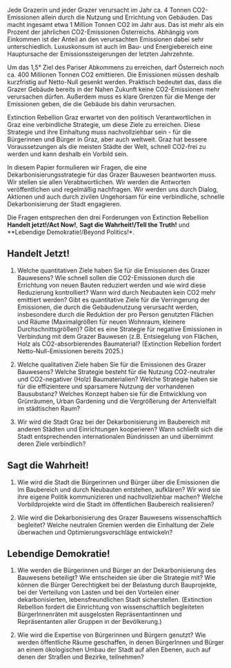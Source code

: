 Jede Grazerin und jeder Grazer verursacht im Jahr ca. 4 Tonnen CO2-Emissionen allein durch die Nutzung und Errichtung von Gebäuden. Das macht ingesamt etwa 1 Million Tonnen CO2 im Jahr aus. Das ist mehr als ein Prozent der jahrlichen CO2-Emissionen Österreichs. Abhängig vom Einkommen ist der Anteil an den verursachten Emissionen dabei sehr unterschiedlich. Luxuskonsum ist auch im Bau- und Energiebereich eine Hauptursache der Emissionssteigerungen der letzten Jahrzehnte. 

Um das 1,5° Ziel des Pariser Abkommens zu erreichen, darf Österreich noch ca. 400 Millionen Tonnen CO2 emittieren. Die Emissionen müssen deshalb kurzfristig auf Netto-Null gesenkt werden. Praktisch bedeutet das, dass die Grazer Gebäude bereits in der Nahen Zukunft keine CO2-Emissionen mehr verursachen dürfen. Außerdem muss es klare Grenzen für die Menge der Emissionen geben, die die Gebäude bis dahin verursachen. 

Extinction Rebellion Graz erwartet von den politisch Verantwortlichen in Graz eine verbindliche Strategie, um diese Ziele zu erreichen. Diese Strategie und ihre Einhaltung muss nachvollziehbar sein - für die Bürgerinnen und Bürger in Graz, aber auch weltweit. Graz hat bessere Voraussetzungen als die meisten Städte der Welt, schnell CO2-frei zu werden und kann deshalb ein Vorbild sein. 

In diesem Papier formulieren wir Fragen, die eine Dekarbonisierungsstrategie für das Grazer Bauwesen beantworten muss. Wir stellen sie allen Verabtwortlichen. Wir werden die Antworten veröffentlichen und regelmäßig nachfragen. Wir werden uns durch Dialog, Aktionen und auch durch zivilen Ungehorsam für eine verbindliche, schnelle Dekarbonisierung der Stadt engagieren. 

Die Fragen entsprechen den drei Forderungen von Extinction Rebellion **Handelt jetzt!/Act Now!**, **Sagt die Wahrheit!/Tell the Truth!** und **Lebendige Demokratie!/Beyond Politics!*.

## Handelt Jetzt!

1. Welche quantitativen Ziele haben Sie für die Emissionen des Grazer Bauwesens? Wie schnell sollen die CO2-Emissionen durch die Errichtung von neuen Bauten reduziert werden und wie wird diese Reduzierung kontrolliert? Wann wird durch Neubauten kein CO2 mehr emittiert werden? Gibt es quantitative Ziele für die Verringerung der Emissionen, die durch die Gebäudenutzung verursacht werden, insbesondere durch die Reduktion der pro Person genutzten Flächen und Räume (Maximalgrößen für neuen Wohnraum, kleinere Durchschnittsgrößen)? Gibt es eine Strategie für negative Emissionen in Verbindung mit dem Grazer Bauwesen (z.B. Entsiegelung von Flächen, Holz als CO2-absorbierendes Baumaterial? (Extinction Rebellion fordert Netto-Null-Emissionen bereits 2025.)

2. Welche qualitativen Ziele haben Sie für die Emissionen des Grazer Bauwesens? Welche Strategie besteht für die Nutzung CO2-neutraler und CO2-negativer (Holz) Baumaterialien? Welche Strategie haben sie für die effizientere und sparsamere Nutzung der vorhandenen Bausubstanz? Welches Konzept haben sie für die Entwicklung von Grünräumen, Urban Gardening und die Vergrößerung der Artenvielfalt im städtischen Raum?

3. Wir wird die Stadt Graz bei der Dekarbonisierung im Baubereich mit anderen Städten und Einrichtungen kooperieren? Wann schließt sich die Stadt entsprechenden internationalen Bündnissen an und übernimmt deren Ziele verbindlich?

## Sagt die Wahrheit!

1. Wie wird die Stadt die Bürgerinnen und Bürger über die Emissionen die im Baubereich und durch Neubauten entstehen, aufklären? Wir wird sie ihre eigene Politik kommunizieren und nachvollziehbar machen? Welche Vorbildprojekte wird die Stadt im öffentlichen Baubereich realisieren?

2. Wie wird die Dekarbonisierung des Grazer Bauwesens wissenschaftlich begleitet? Welche neutralen Gremien werden die Einhaltung der Ziele überwachen und Optimierungsvorschläge entwickeln?


## Lebendige Demokratie!

1. Wie werden die Bürgerinnen und Bürger an der Dekarbonisierung des Bauwesens beteiligt? Wie entscheiden sie über die Strategie mit? Wie können die Bürger Gerechtigkeit bei der Belastung durch Bauprojekte, bei der Verteilung von Lasten und bei den Vorteilen einer dekarbonisierten, lebensfreundlichen Stadt sicherstellen. (Extinction Rebellion fordert die Einrichtung von wissenschaftlich begleiteten BürgerInnenräten mit ausgelosten Repräsentantinnen und Repräsentanten aller Gruppen in der Bevölkerung.)

2. Wie wird die Expertise von Bürgerinnen und Bürgern genutzt? Wie werden öffentliche Räume geschaffen, in denen BürgerInnen und Bürger an einem ökologischen Umbau der Stadt auf allen Ebenen, auch auf denen der Straßen und Bezirke, teilnehmen?

